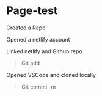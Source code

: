 # Page-test

Created a Repo

Opened a netlify account

Linked netlify and Github repo

>Git add . 

Opened VSCode and cloned locally

>Git commi -m